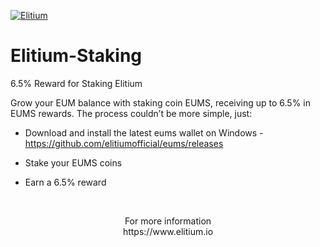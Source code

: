 <a href="https://www.elitium.io/wp-content/uploads/2018/12/logo-1.png" target="_blank"><img src="https://www.elitium.io/wp-content/uploads/2018/12/logo-1.png" border="0" alt="Elitium"></a>

# Elitium-Staking

6.5% Reward for Staking Elitium

Grow your EUM balance with staking coin EUMS, receiving up to 6.5% in EUMS rewards. The process couldn’t be more simple, just:

- Download and install the latest eums wallet on Windows - https://github.com/elitiumofficial/eums/releases

- Stake your EUMS coins

- Earn a 6.5% reward<br>
<br>

<p align="center">For more information<br>
https://www.elitium.io</p>

